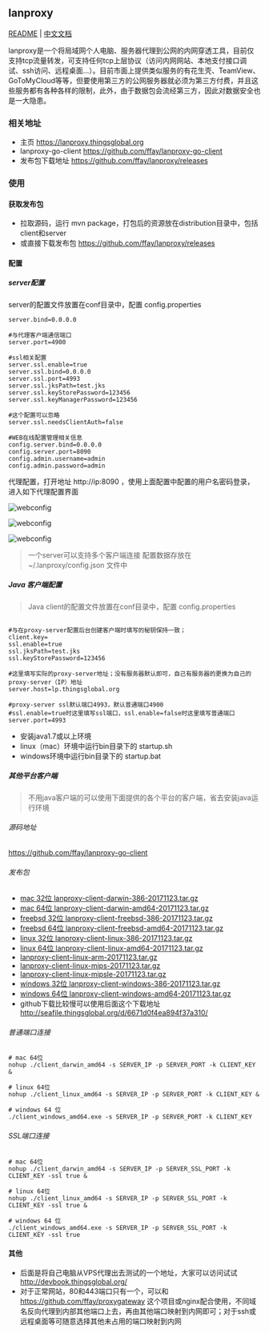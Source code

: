 lanproxy
--------

[README](README_en.md) | [中文文档](README.md)

lanproxy是一个将局域网个人电脑、服务器代理到公网的内网穿透工具，目前仅支持tcp流量转发，可支持任何tcp上层协议（访问内网网站、本地支付接口调试、ssh访问、远程桌面...）。目前市面上提供类似服务的有花生壳、TeamView、GoToMyCloud等等，但要使用第三方的公网服务器就必须为第三方付费，并且这些服务都有各种各样的限制，此外，由于数据包会流经第三方，因此对数据安全也是一大隐患。

### 相关地址

- 主页 https://lanproxy.thingsglobal.org
- lanproxy-go-client https://github.com/ffay/lanproxy-go-client
- 发布包下载地址 https://github.com/ffay/lanproxy/releases

### 使用

#### 获取发布包

-	拉取源码，运行 mvn package，打包后的资源放在distribution目录中，包括client和server
-	或直接下载发布包  https://github.com/ffay/lanproxy/releases

#### 配置

##### server配置

server的配置文件放置在conf目录中，配置 config.properties

```properties
server.bind=0.0.0.0

#与代理客户端通信端口
server.port=4900

#ssl相关配置
server.ssl.enable=true
server.ssl.bind=0.0.0.0
server.ssl.port=4993
server.ssl.jksPath=test.jks
server.ssl.keyStorePassword=123456
server.ssl.keyManagerPassword=123456

#这个配置可以忽略
server.ssl.needsClientAuth=false

#WEB在线配置管理相关信息
config.server.bind=0.0.0.0
config.server.port=8090
config.admin.username=admin
config.admin.password=admin
```

代理配置，打开地址 http://ip:8090 ，使用上面配置中配置的用户名密码登录，进入如下代理配置界面

![webconfig](readme_zh_client_list.png)

![webconfig](readme_zh_proxy_list.png)

![webconfig](readme_zh_stat_list.png)

> 一个server可以支持多个客户端连接
> 配置数据存放在 ~/.lanproxy/config.json 文件中

##### Java 客户端配置

> Java client的配置文件放置在conf目录中，配置 config.properties

```properties

#与在proxy-server配置后台创建客户端时填写的秘钥保持一致；
client.key=
ssl.enable=true
ssl.jksPath=test.jks
ssl.keyStorePassword=123456

#这里填写实际的proxy-server地址；没有服务器默认即可，自己有服务器的更换为自己的proxy-server（IP）地址
server.host=lp.thingsglobal.org

#proxy-server ssl默认端口4993，默认普通端口4900
#ssl.enable=true时这里填写ssl端口，ssl.enable=false时这里填写普通端口
server.port=4993
```

- 安装java1.7或以上环境
- linux（mac）环境中运行bin目录下的 startup.sh
- windows环境中运行bin目录下的 startup.bat

##### 其他平台客户端

> 不用java客户端的可以使用下面提供的各个平台的客户端，省去安装java运行环境

###### 源码地址

https://github.com/ffay/lanproxy-go-client

###### 发布包

- [mac 32位 lanproxy-client-darwin-386-20171123.tar.gz](https://github.com/ffay/lanproxy-go-client/files/1499389/lanproxy-client-darwin-386-20171123.tar.gz)
- [mac 64位 lanproxy-client-darwin-amd64-20171123.tar.gz](https://github.com/ffay/lanproxy-go-client/files/1499390/lanproxy-client-darwin-amd64-20171123.tar.gz)
- [freebsd 32位 lanproxy-client-freebsd-386-20171123.tar.gz](https://github.com/ffay/lanproxy-go-client/files/1499391/lanproxy-client-freebsd-386-20171123.tar.gz)
- [freebsd 64位 lanproxy-client-freebsd-amd64-20171123.tar.gz](https://github.com/ffay/lanproxy-go-client/files/1499392/lanproxy-client-freebsd-amd64-20171123.tar.gz)
- [linux 32位 lanproxy-client-linux-386-20171123.tar.gz](https://github.com/ffay/lanproxy-go-client/files/1499393/lanproxy-client-linux-386-20171123.tar.gz)
- [linux 64位 lanproxy-client-linux-amd64-20171123.tar.gz](https://github.com/ffay/lanproxy-go-client/files/1499394/lanproxy-client-linux-amd64-20171123.tar.gz)
- [lanproxy-client-linux-arm-20171123.tar.gz](https://github.com/ffay/lanproxy-go-client/files/1499395/lanproxy-client-linux-arm-20171123.tar.gz)
- [lanproxy-client-linux-mips-20171123.tar.gz](https://github.com/ffay/lanproxy-go-client/files/1499396/lanproxy-client-linux-mips-20171123.tar.gz)
- [lanproxy-client-linux-mipsle-20171123.tar.gz](https://github.com/ffay/lanproxy-go-client/files/1499397/lanproxy-client-linux-mipsle-20171123.tar.gz)
- [windows 32位 lanproxy-client-windows-386-20171123.tar.gz](https://github.com/ffay/lanproxy-go-client/files/1499398/lanproxy-client-windows-386-20171123.tar.gz)
- [windows 64位 lanproxy-client-windows-amd64-20171123.tar.gz](https://github.com/ffay/lanproxy-go-client/files/1499399/lanproxy-client-windows-amd64-20171123.tar.gz)
- github下载比较慢可以使用后面这个下载地址 http://seafile.thingsglobal.org/d/6671d0f4ea894f37a310/

###### 普通端口连接

```shell
# mac 64位
nohup ./client_darwin_amd64 -s SERVER_IP -p SERVER_PORT -k CLIENT_KEY &

# linux 64位
nohup ./client_linux_amd64 -s SERVER_IP -p SERVER_PORT -k CLIENT_KEY &

# windows 64 位
./client_windows_amd64.exe -s SERVER_IP -p SERVER_PORT -k CLIENT_KEY
```

###### SSL端口连接

```shell
# mac 64位
nohup ./client_darwin_amd64 -s SERVER_IP -p SERVER_SSL_PORT -k CLIENT_KEY -ssl true &

# linux 64位
nohup ./client_linux_amd64 -s SERVER_IP -p SERVER_SSL_PORT -k CLIENT_KEY -ssl true &

# windows 64 位
./client_windows_amd64.exe -s SERVER_IP -p SERVER_SSL_PORT -k CLIENT_KEY -ssl true
```

#### 其他

- 后面是将自己电脑从VPS代理出去测试的一个地址，大家可以访问试试 http://devbook.thingsglobal.org/
- 对于正常网站，80和443端口只有一个，可以和 https://github.com/ffay/proxygateway 这个项目或nginx配合使用，不同域名反向代理到内部其他端口上去，再由其他端口映射到内网即可；对于ssh或远程桌面等可随意选择其他未占用的端口映射到内网
